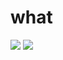 <!--### Hi there 👋-->

<!--
**twoten-eq/twoten-eq** is a ✨ _special_ ✨ repository because its `README.md` (this file) appears on your GitHub profile.

Here are some ideas to get you started:

- 🔭 I’m currently working on ...
- 🌱 I’m currently learning ...
- 👯 I’m looking to collaborate on ...
- 🤔 I’m looking for help with ...
- 💬 Ask me about ...
- 📫 How to reach me: ...
- 😄 Pronouns: ...
- ⚡ Fun fact: ...
-->

<h1>what</h1>
<img src="https://github-readme-stats.vercel.app/api?username=twoten-eq&show_icons=true" />
<img src="https://github-readme-stats.vercel.app/api/top-langs/?username=twoten-eq&layout=compact&langs_count=4" />
